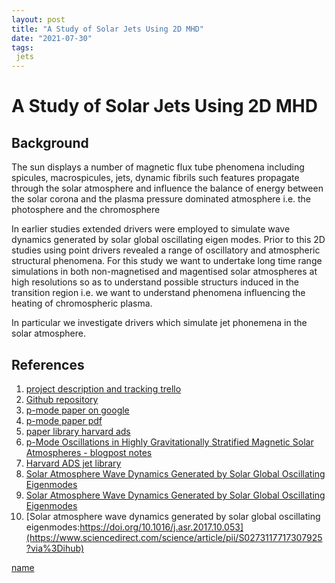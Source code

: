 ```yaml
---
layout: post
title: "A Study of Solar Jets Using 2D MHD"
date: "2021-07-30"
tags:
 jets
---
```




# A Study of Solar Jets Using 2D MHD





## Background

The sun displays a number of magnetic flux tube phenomena including spicules, macrospicules, jets, dynamic fibrils such features propagate through the solar atmosphere and influence the balance of energy between the solar corona and the plasma pressure dominated atmosphere i.e. the photosphere and the chromosphere

In earlier studies extended drivers were employed to simulate wave dynamics generated by solar global oscillating eigen modes. Prior to this 2D studies using point drivers revealed a range of oscillatory and atmospheric structural phenomena. For this study we want to undertake long time range simulations in both non-magnetised and magentised solar atmospheres at high resolutions so as to understand possible structurs induced in the transition region i.e. we want to understand phenomena influencing the heating of chromospheric plasma.

In particular we investigate drivers which simulate jet phonemena in the solar atmosphere.




## References




1. [project description and tracking trello](https://trello.com/c/0AAAfsv5/24-jet-modelling-project-notes-blog)
2. [Github repository](https://github.com/mikeg64/smaug_jet)
3. [p-mode paper on google](https://drive.google.com/drive/folders/13H8wj1_HqDwlEV5Df_8EUNqaCZ_6w6p0)
4. [p-mode paper pdf](https://drive.google.com/file/d/13BynIop0q0L5KsiLEm9aAU2lJHhJVKN5/view?usp=sharing)
5. [paper library harvard ads](https://ui.adsabs.harvard.edu/user/libraries/Tdy1OxdTQgyZvRlUIMZFYg)
6. [p-Mode Oscillations in Highly Gravitationally Stratified Magnetic Solar Atmospheres - blogpost notes](http://solarwavetheory.blogspot.com/2018/03/p-mode-oscillations-in-magnetic-solar.html)
7. [Harvard ADS jet library](https://ui.adsabs.harvard.edu/user/libraries/IOOcTKJYRqiDXLfgjGd4SQ)
8. [Solar Atmosphere Wave Dynamics Generated by Solar Global Oscillating Eigenmodes](http://solarwavetheory.blogspot.com/2017/12/solar-atmosphere-wave-dynamics.html)
9. [Solar Atmosphere Wave Dynamics Generated by Solar Global Oscillating Eigenmodes](https://drive.google.com/file/d/1za41jar2NaYe1IsK-yNroG1YZhQVs9bW/view)
10. [Solar atmosphere wave dynamics generated by solar global oscillating eigenmodes:https://doi.org/10.1016/j.asr.2017.10.053](https://www.sciencedirect.com/science/article/pii/S0273117717307925?via%3Dihub)

[name](http://link.lk)



